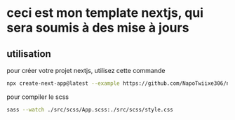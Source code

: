 # ceci est mon template nextjs, qui sera soumis à des mise à jours

## utilisation
pour créer votre projet nextjs, utilisez cette commande
```bash
npx create-next-app@latest --example https://github.com/NapoTwiixe306/napoplate
```

pour compiler le scss
```bash
sass --watch ./src/scss/App.scss:./src/scss/style.css
```
